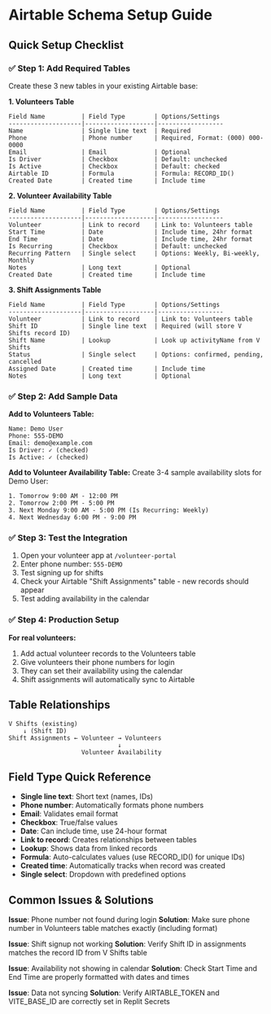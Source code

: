 # Airtable Schema Setup Guide

## Quick Setup Checklist

### ✅ Step 1: Add Required Tables
Create these 3 new tables in your existing Airtable base:

**1. Volunteers Table**
```
Field Name          | Field Type        | Options/Settings
--------------------|-------------------|------------------
Name                | Single line text  | Required
Phone               | Phone number      | Required, Format: (000) 000-0000
Email               | Email             | Optional
Is Driver           | Checkbox          | Default: unchecked
Is Active           | Checkbox          | Default: checked
Airtable ID         | Formula           | Formula: RECORD_ID()
Created Date        | Created time      | Include time
```

**2. Volunteer Availability Table**
```
Field Name          | Field Type        | Options/Settings
--------------------|-------------------|------------------
Volunteer           | Link to record    | Link to: Volunteers table
Start Time          | Date              | Include time, 24hr format
End Time            | Date              | Include time, 24hr format
Is Recurring        | Checkbox          | Default: unchecked
Recurring Pattern   | Single select     | Options: Weekly, Bi-weekly, Monthly
Notes               | Long text         | Optional
Created Date        | Created time      | Include time
```

**3. Shift Assignments Table**
```
Field Name          | Field Type        | Options/Settings
--------------------|-------------------|------------------
Volunteer           | Link to record    | Link to: Volunteers table
Shift ID            | Single line text  | Required (will store V Shifts record ID)
Shift Name          | Lookup            | Look up activityName from V Shifts
Status              | Single select     | Options: confirmed, pending, cancelled
Assigned Date       | Created time      | Include time
Notes               | Long text         | Optional
```

### ✅ Step 2: Add Sample Data

**Add to Volunteers Table:**
```
Name: Demo User
Phone: 555-DEMO
Email: demo@example.com
Is Driver: ✓ (checked)
Is Active: ✓ (checked)
```

**Add to Volunteer Availability Table:**
Create 3-4 sample availability slots for Demo User:
```
1. Tomorrow 9:00 AM - 12:00 PM
2. Tomorrow 2:00 PM - 5:00 PM  
3. Next Monday 9:00 AM - 5:00 PM (Is Recurring: Weekly)
4. Next Wednesday 6:00 PM - 9:00 PM
```

### ✅ Step 3: Test the Integration

1. Open your volunteer app at `/volunteer-portal`
2. Enter phone number: `555-DEMO`
3. Test signing up for shifts
4. Check your Airtable "Shift Assignments" table - new records should appear
5. Test adding availability in the calendar

### ✅ Step 4: Production Setup

**For real volunteers:**
1. Add actual volunteer records to the Volunteers table
2. Give volunteers their phone numbers for login
3. They can set their availability using the calendar
4. Shift assignments will automatically sync to Airtable

## Table Relationships

```
V Shifts (existing)
    ↓ (Shift ID)
Shift Assignments ← Volunteer → Volunteers
                              ↓
                    Volunteer Availability
```

## Field Type Quick Reference

- **Single line text**: Short text (names, IDs)
- **Phone number**: Automatically formats phone numbers
- **Email**: Validates email format
- **Checkbox**: True/false values
- **Date**: Can include time, use 24-hour format
- **Link to record**: Creates relationships between tables
- **Lookup**: Shows data from linked records
- **Formula**: Auto-calculates values (use RECORD_ID() for unique IDs)
- **Created time**: Automatically tracks when record was created
- **Single select**: Dropdown with predefined options

## Common Issues & Solutions

**Issue**: Phone number not found during login
**Solution**: Make sure phone number in Volunteers table matches exactly (including format)

**Issue**: Shift signup not working
**Solution**: Verify Shift ID in assignments matches the record ID from V Shifts table

**Issue**: Availability not showing in calendar
**Solution**: Check Start Time and End Time are properly formatted with dates and times

**Issue**: Data not syncing
**Solution**: Verify AIRTABLE_TOKEN and VITE_BASE_ID are correctly set in Replit Secrets
